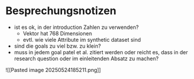 # Besprechungsnotizen

- ist es ok, in der introduction Zahlen zu verwenden?
	- Vektor hat 768 Dimensionen
	- evtl. wie viele Attribute im synthetic dataset sind
- sind die goals zu viel bzw. zu klein?
- muss in jedem goal patel et al. zitiert werden oder reicht es, dass in der research question oder im einleitenden Absatz zu machen?

![[Pasted image 20250524185211.png]]